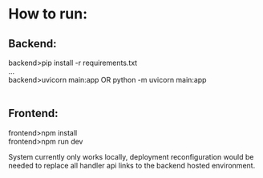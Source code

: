 # How to run:

## Backend:
backend>pip install -r requirements.txt </br>
... </br>
backend>uvicorn main:app OR python -m uvicorn main:app </br>
</br>
## Frontend:
frontend>npm install </br>
frontend>npm run dev

System currently only works locally, deployment reconfiguration would be needed to replace all handler api links to the backend hosted environment.
